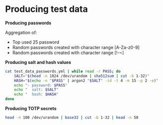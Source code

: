 # Producing test data

**Producing passwords**

Aggregation of:

-   Top used 25 password
-   Random passwords created with character range [A-Za-z0-9]
-   Random passwords created with character range [!-~]

**Producing salt and hash values**

```sh
cat test_data_passwords.yml | while read -r PASS; do
    SALT="$(head -n 1024 /dev/urandom | sha512sum | cut -b 1-32)"
    HASH="$(echo -n "$PASS" | argon2 "$SALT" -id -t 4 -m 15 -p 2 -e)"
    echo "- password: $PASS"
    echo "  salt: $SALT"
    echo "  hash: $HASH"
done
```

**Producing TOTP secrets**

```sh
head -n 100 /dev/urandom | base32 | cut -b 1-32 | head -n 50
```
